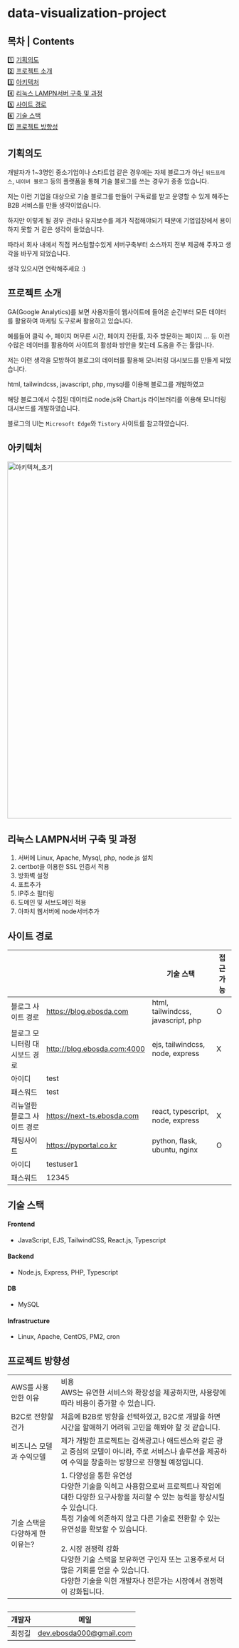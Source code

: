 # data-visualization-project
## 목차 | Contents
1️⃣ [기획의도](#기획의도) <br/>
2️⃣ [프로젝트 소개](#프로젝트-소개) <br/>
3️⃣ [아키텍처](#아키텍처) <br/>
4️⃣ [리눅스 LAMPN서버 구축 및 과정](#리눅스-LAMPN서버-구축-및-과정) <br/>
5️⃣ [사이트 경로](#사이트-경로) <br/>
6️⃣ [기술 스택](#기술-스택) <br/>
7️⃣ [프로젝트 방향성](#프로젝트-방향성) <br/>


## 기획의도
개발자가 1~3명인 중소기업이나 스타트업 같은 경우에는 자체 블로그가 아닌 `워드프레스`, `네이버 블로그` 등의 플랫폼을 통해 기술 블로그를 쓰는 경우가 종종 있습니다.

저는 이런 기업을 대상으로 기술 블로그를 만들어 구독료를 받고 운영할 수 있게 해주는 B2B 서비스를 만들 생각이었습니다.

하지만 이렇게 될 경우 관리나 유지보수를 제가 직접해야되기 때문에 기업입장에서 용이하지 못할 거 같은 생각이 들었습니다.

따라서 회사 내에서 직접 커스텀할수있게 서버구축부터 소스까지 전부 제공해 주자고 생각을 바꾸게 되었습니다.

생각 있으시면 연락해주세요 :)


## 프로젝트 소개
GA(Google Analytics)를 보면 사용자들이 웹사이트에 들어온 순간부터 모든 데이터를 활용하여 마케팅 도구로써 활용하고 있습니다. 

예를들어 클릭 수, 페이지 머무른 시간, 페이지 전환률, 자주 방문하는 페이지 … 등 이런 수많은 데이터를 활용하여 사이트의 활성화 방안을 찾는데 도움을 주는 툴입니다.

저는 이런 생각을 모방하여 블로그의 데이터를 활용해 모니터링 대시보드를 만들게 되었습니다.

html, tailwindcss, javascript, php, mysql를 이용해 블로그를 개발하였고 

해당 블로그에서 수집된 데이터로 node.js와 Chart.js 라이브러리를 이용해 모니터링 대시보드를 개발하였습니다.

블로그의 UI는 `Microsoft Edge`와 `Tistory` 사이트를 참고하였습니다.


## 아키텍처
<img width="800" alt="아키텍쳐_초기" src="https://github.com/amuileobsda/data-visualization-project/assets/30142355/c88a243e-f154-4313-baff-c311052e9d35">

## 리눅스 LAMPN서버 구축 및 과정
1) 서버에 Linux, Apache, Mysql, php, node.js 설치
2) certbot을 이용한 SSL 인증서 적용
3) 방화벽 설정
4) 포트추가
5) IP주소 필터링
6) 도메인 및 서브도메인 적용
7) 아파치 웹서버에 node서버추가


## 사이트 경로
|                                          |                               |  기술 스택                                        | 접근가능    |
| ---------------------------------------- | ----------------------------- | ------------------------------------------------- | ----------- |
| 블로그 사이트 경로                         | https://blog.ebosda.com        | html, tailwindcss, javascript, php               | O          |
| 블로그 모니터링 대시보드 경로               | http://blog.ebosda.com:4000    | ejs, tailwindcss, node, express                  | X          |
| 아이디                                    | test                           |                                                  |            |
| 패스워드                                  | test                           |                                                  |            |
| 리뉴얼한 블로그 사이트 경로                | https://next-ts.ebosda.com      | react, typescript, node, express                 | X          |
| 채팅사이트                               | https://pyportal.co.kr          | python, flask, ubuntu, nginx                      | O          |
| 아이디                                    | testuser1                      |                                                  |            |
| 패스워드                                  | 12345                          |                                                  |            |

## 기술 스택
#### Frontend
- JavaScript, EJS, TailwindCSS, React.js, Typescript

#### Backend
- Node.js, Express, PHP, Typescript

#### DB
- MySQL
  
#### Infrastructure
- Linux, Apache, CentOS, PM2, cron


## 프로젝트 방향성
<table>
  <tbody>
    <tr>
      <td>AWS를 사용안한 이유</td>
      <td>비용 <br/>AWS는 유연한 서비스와 확장성을 제공하지만, 사용량에 따라 비용이 증가할 수 있습니다.</td>
    </tr>
    <tr>
      <td>B2C로 전향할건가</td>
      <td>처음에 B2B로 방향을 선택하였고, B2C로 개발을 하면 시간을 할애하기 어려워 고민을 해봐야 할 것 같습니다.</td>
    </tr>
    <tr>
      <td>비즈니스 모델과 수익모델</td>
      <td>제가 개발한 프로젝트는 검색광고나 애드센스와 같은 광고 중심의 모델이 아니라, 주로 서비스나 솔루션을 제공하여 수익을 창출하는 방향으로 진행될 예정입니다.</td>
    </tr>
    <tr>
      <td>기술 스택을 다양하게 한 이유는?</td>
      <td>
        1. 다양성을 통한 유연성 <br/>다양한 기술을 익히고 사용함으로써 프로젝트나 작업에 대한 다양한 요구사항을 처리할 수 있는 능력을 향상시킬 수 있습니다. <br/>특정 기술에 의존하지 않고 다른 기술로 전환할 수 있는 유연성을 확보할 수 있습니다.<br/><br/>
        2. 시장 경쟁력 강화 <br/>다양한 기술 스택을 보유하면 구인자 또는 고용주로서 더 많은 기회를 얻을 수 있습니다. <br/>다양한 기술을 익힌 개발자나 전문가는 시장에서 경쟁력이 강화됩니다.
      </td>
    </tr>
  </tbody>
</table>


## 
| 개발자                                      | 메일                       |
| ------------------------------------------- | -------------------------- |
| 최정길                                       | dev.ebosda000@gmail.com    |  
